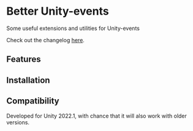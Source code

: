 # Better Unity-events

Some useful extensions and utilities for Unity-events

Check out the changelog [here](./CHANGELOG.md).

## Features

## Installation

## Compatibility

Developed for Unity 2022.1, with chance that it will also work with older versions.
